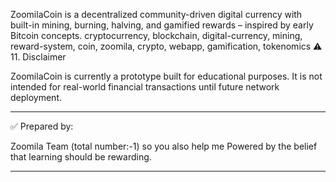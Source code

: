 ZoomilaCoin is a decentralized community-driven digital currency with built-in mining, burning, halving, and gamified rewards – inspired by early Bitcoin concepts.
cryptocurrency, blockchain, digital-currency, mining, reward-system, coin, zoomila, crypto, webapp, gamification, tokenomics
⚠️ 11. Disclaimer

ZoomilaCoin is currently a prototype built for educational purposes. It is not intended for real-world financial transactions until future network deployment.

---

✅ Prepared by:

Zoomila Team (total number:-1) so you also help me 
Powered by the belief that learning should be rewarding.

---
